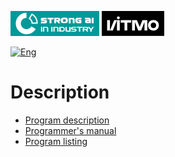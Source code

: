 [![SAI](https://github.com/ITMO-NSS-team/open-source-ops/blob/master/badges/SAI_badge_flat.svg)](https://sai.itmo.ru/)
[![ITMO](https://github.com/ITMO-NSS-team/open-source-ops/blob/master/badges/ITMO_badge_flat_rus.svg)](https://en.itmo.ru/en/)

[![Eng](https://img.shields.io/badge/lang-ru-yellow.svg)](/docs/README.md)

# Description #

* [Program description](program-description.md)
* [Programmer's manual](programmers-guide.md)
* [Program listing](program-src.md)
